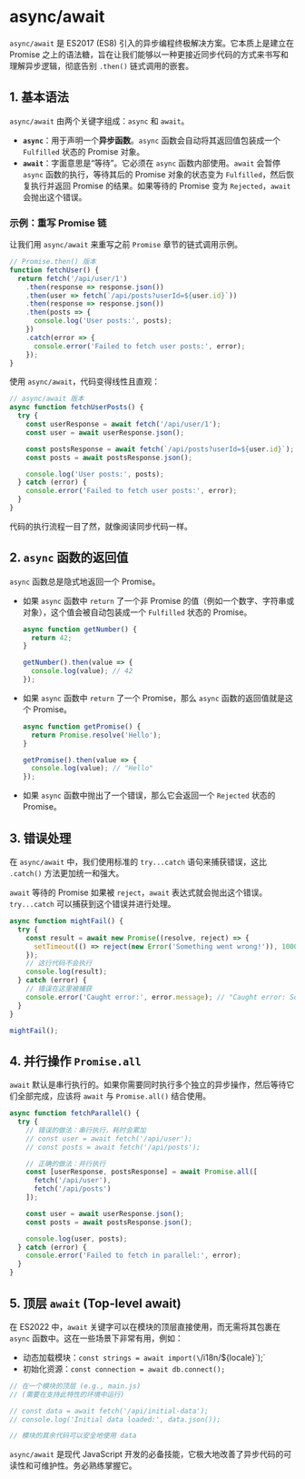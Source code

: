 # async/await

`async/await` 是 ES2017 (ES8) 引入的异步编程终极解决方案。它本质上是建立在 Promise 之上的语法糖，旨在让我们能够以一种更接近同步代码的方式来书写和理解异步逻辑，彻底告别 `.then()` 链式调用的嵌套。

## 1. 基本语法

`async/await` 由两个关键字组成：`async` 和 `await`。

-   **`async`**：用于声明一个**异步函数**。`async` 函数会自动将其返回值包装成一个 `Fulfilled` 状态的 Promise 对象。
-   **`await`**：字面意思是“等待”。它必须在 `async` 函数内部使用。`await` 会暂停 `async` 函数的执行，等待其后的 Promise 对象的状态变为 `Fulfilled`，然后恢复执行并返回 Promise 的结果。如果等待的 Promise 变为 `Rejected`，`await` 会抛出这个错误。

### 示例：重写 Promise 链

让我们用 `async/await` 来重写之前 `Promise` 章节的链式调用示例。

```javascript
// Promise.then() 版本
function fetchUser() {
  return fetch('/api/user/1')
    .then(response => response.json())
    .then(user => fetch(`/api/posts?userId=${user.id}`))
    .then(response => response.json())
    .then(posts => {
      console.log('User posts:', posts);
    })
    .catch(error => {
      console.error('Failed to fetch user posts:', error);
    });
}
```

使用 `async/await`，代码变得线性且直观：

```javascript
// async/await 版本
async function fetchUserPosts() {
  try {
    const userResponse = await fetch('/api/user/1');
    const user = await userResponse.json();

    const postsResponse = await fetch(`/api/posts?userId=${user.id}`);
    const posts = await postsResponse.json();

    console.log('User posts:', posts);
  } catch (error) {
    console.error('Failed to fetch user posts:', error);
  }
}
```

代码的执行流程一目了然，就像阅读同步代码一样。

## 2. `async` 函数的返回值

`async` 函数总是隐式地返回一个 Promise。

-   如果 `async` 函数中 `return` 了一个非 Promise 的值（例如一个数字、字符串或对象），这个值会被自动包装成一个 `Fulfilled` 状态的 Promise。
    ```javascript
    async function getNumber() {
      return 42;
    }

    getNumber().then(value => {
      console.log(value); // 42
    });
    ```
-   如果 `async` 函数中 `return` 了一个 Promise，那么 `async` 函数的返回值就是这个 Promise。
    ```javascript
    async function getPromise() {
      return Promise.resolve('Hello');
    }

    getPromise().then(value => {
      console.log(value); // "Hello"
    });
    ```
-   如果 `async` 函数中抛出了一个错误，那么它会返回一个 `Rejected` 状态的 Promise。

## 3. 错误处理

在 `async/await` 中，我们使用标准的 `try...catch` 语句来捕获错误，这比 `.catch()` 方法更加统一和强大。

`await` 等待的 Promise 如果被 `reject`，`await` 表达式就会抛出这个错误。`try...catch` 可以捕获到这个错误并进行处理。

```javascript
async function mightFail() {
  try {
    const result = await new Promise((resolve, reject) => {
      setTimeout(() => reject(new Error('Something went wrong!')), 1000);
    });
    // 这行代码不会执行
    console.log(result);
  } catch (error) {
    // 错误在这里被捕获
    console.error('Caught error:', error.message); // "Caught error: Something went wrong!"
  }
}

mightFail();
```

## 4. 并行操作 `Promise.all`

`await` 默认是串行执行的。如果你需要同时执行多个独立的异步操作，然后等待它们全部完成，应该将 `await` 与 `Promise.all()` 结合使用。

```javascript
async function fetchParallel() {
  try {
    // 错误的做法：串行执行，耗时会累加
    // const user = await fetch('/api/user');
    // const posts = await fetch('/api/posts');

    // 正确的做法：并行执行
    const [userResponse, postsResponse] = await Promise.all([
      fetch('/api/user'),
      fetch('/api/posts')
    ]);

    const user = await userResponse.json();
    const posts = await postsResponse.json();

    console.log(user, posts);
  } catch (error) {
    console.error('Failed to fetch in parallel:', error);
  }
}
```

## 5. 顶层 `await` (Top-level await)

在 ES2022 中，`await` 关键字可以在模块的顶层直接使用，而无需将其包裹在 `async` 函数中。这在一些场景下非常有用，例如：

-   动态加载模块：`const strings = await import(\`/i18n/${locale}\`);`
-   初始化资源：`const connection = await db.connect();`

```javascript
// 在一个模块的顶层 (e.g., main.js)
// (需要在支持此特性的环境中运行)

// const data = await fetch('/api/initial-data');
// console.log('Initial data loaded:', data.json());

// 模块的其余代码可以安全地使用 data
```

`async/await` 是现代 JavaScript 开发的必备技能，它极大地改善了异步代码的可读性和可维护性。务必熟练掌握它。